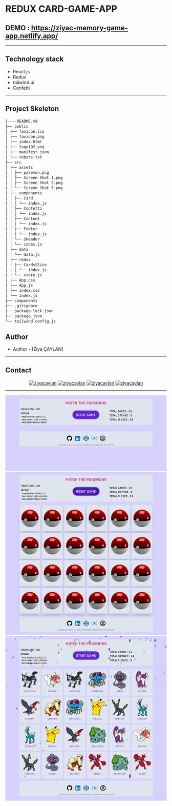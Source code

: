 # REDUX CARD-GAME-APP

## DEMO : https://ziyac-memory-game-app.netlify.app/

---

## Technology stack

- React.js
- Redux
- tailwind.ui
- Confetti

---

## Project Skeleton

```
|----README.md
├── public
│ ├── favicon.ico
│ ├── favicon.png
│ ├── index.html
│ ├── logo192.png
│ ├── manifest.json
│ └── robots.txt
├── src
│ ├── assets
│ │ ├── pokemon.png
│ │ ├── Screen Shot 1.png
│ │ ├── Screen Shot 2.png
│ │ └── Screen Shot 3.png
│ ├── components
│ │ ├── Card
│ │ │ └── index.js
│ │ ├── Confetti
│ │ │ └── index.js
│ │ ├── Content
│ │ │ └── index.js
│ │ ├── Footer
│ │ │ └── index.js
│ │ └── SHeader
│ │ └── index.js
│ ├── data
│ │ └── data.js
│ ├── redux
│ │ ├── CardsSlice
│ │ │ └── index.js
│ │ └── store.js
│ ├── App.css
│ ├── App.js
│ ├── index.css
│ └── index.js
├── components
├── .gitignore
├── package-lock.json
├── package.json
└── tailwind.config.js
```

## Author

- Author - [Ziya ÇAYLAN]

---

## Contact

<p align="center">
<a href="https://codesandbox.io/u/ziyacaylan" target="blank"><img align="center" src="https://raw.githubusercontent.com/rahuldkjain/github-profile-readme-generator/master/src/images/icons/Social/codesandbox.svg" alt="ziyacaylan" height="30" width="40" /></a>
<a href="https://codepen.io/ziya-c" target="blank"><img align="center" src="https://raw.githubusercontent.com/rahuldkjain/github-profile-readme-generator/master/src/images/icons/Social/codepen.svg" alt="ziyacaylan" height="30" width="40" /></a>
<a href="https://www.linkedin.com/in/ziya-caylan/" target="blank"><img align="center" src="https://raw.githubusercontent.com/rahuldkjain/github-profile-readme-generator/master/src/images/icons/Social/linked-in-alt.svg" alt="ziyacaylan" height="30" width="40" /></a>
<a href="https://medium.com/@ziyacaylan" target="blank"><img align="center" src="https://raw.githubusercontent.com/rahuldkjain/github-profile-readme-generator/master/src/images/icons/Social/medium.svg" alt="ziyacaylan" height="30" width="40" /></a>
</p>

---

![screenshot1](./src/assets/Screen%20Shot%201.png)  
![screenshot1](./src/assets/Screen%20Shot%202.png)  
![screenshot1](./src/assets/Screen%20Shot%203.png)
